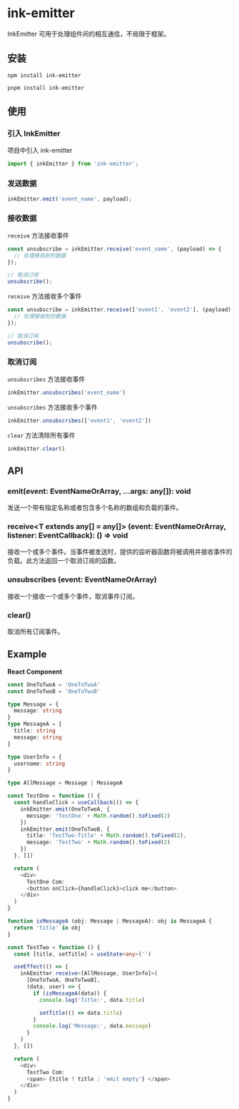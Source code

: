 # ink-emitter
InkEmitter 可用于处理组件间的相互通信，不局限于框架。

## 安装
`npm install ink-emitter`


`pnpm install ink-emitter`

## 使用

### 引入 InkEmitter
项目中引入 ink-emitter
```typescript
import { inkEmitter } from 'ink-emitter';
```

### 发送数据
```typescript
inkEmitter.emit('event_name', payload);
```

### 接收数据
`receive` 方法接收事件
```typescript
const unsubscribe = inkEmitter.receive('event_name', (payload) => {
  // 处理接收到的数据
});

// 取消订阅
unsubscribe();
```
`receive` 方法接收多个事件
```typescript
const unsubscribe = inkEmitter.receive(['event1', 'event2'], (payload) => {
  // 处理接收到的数据
});

// 取消订阅
unsubscribe();
```

### 取消订阅

`unsubscribes` 方法接收事件
```typescript
inkEmitter.unsubscribes('event_name')
```

`unsubscribes` 方法接收多个事件
```typescript
inkEmitter.unsubscribes(['event1', 'event2'])
```

`clear` 方法清除所有事件
```typescript
inkEmitter.clear()
```

## API
### emit(event: EventNameOrArray, ...args: any[]): void
发送一个带有指定名称或者包含多个名称的数组和负载的事件。

### receive<T extends any[] = any[]> (event: EventNameOrArray, listener: EventCallback<T>): () => void
接收一个或多个事件。当事件被发送时，提供的监听器函数将被调用并接收事件的负载。此方法返回一个取消订阅的函数。

### unsubscribes (event: EventNameOrArray)
接收一个接收一个或多个事件，取消事件订阅。

### clear()
取消所有订阅事件。

## Example
**React Component**

``` typescript
const OneToTwoA = 'OneToTwoA'
const OneToTwoB = 'OneToTwoB'

type Message = {
  message: string
}
type MessageA = {
  title: string
  message: string
}

type UserInfo = {
  username: string
}

type AllMessage = Message | MessageA

const TestOne = function () {
  const handleClick = useCallback(() => {
    inkEmitter.emit(OneToTwoA, {
      message: 'TestOne' + Math.random().toFixed(2)
    })
    inkEmitter.emit(OneToTwoB, {
      title: 'TestTwo-Title' + Math.random().toFixed(2),
      message: 'TestTwo' + Math.random().toFixed(2)
    })
  }, [])

  return (
    <div>
      TestOne Com:
      <button onClick={handleClick}>click me</button>
    </div>
  )
}

function isMessageA (obj: Message | MessageA): obj is MessageA {
  return 'title' in obj
}

const TestTwo = function () {
  const [title, setTitle] = useState<any>('')

  useEffect(() => {
    inkEmitter.receive<[AllMessage, UserInfo]>(
      [OneToTwoA, OneToTwoB],
      (data, user) => {
        if (isMessageA(data)) {
          console.log('Title:', data.title)

          setTitle(() => data.title)
        }
        console.log('Message:', data.message)
      }
    )
  }, [])

  return (
    <div>
      TestTwo Com:
      <span> {title ? title : 'emit empty'} </span>
    </div>
  )
}
```
